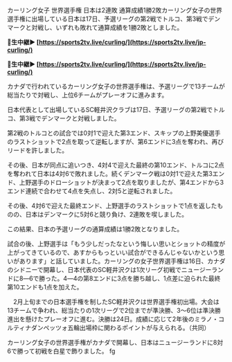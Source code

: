 カーリング女子 世界選手権 日本は2連敗 通算成績1勝2敗カーリング女子の世界選手権に出場している日本は17日、予選リーグの第2戦でトルコ、第3戦でデンマークと対戦し、いずれも敗れて通算成績を1勝2敗としました。

<strong>🔴生中継▶ [https://sports2tv.live/curling/](https://sports2tv.live/jp-curling/)</strong>

<strong>🔴生中継▶ [https://sports2tv.live/curling/](https://sports2tv.live/jp-curling/)</strong>

カナダで行われているカーリング女子の世界選手権は、予選リーグで13チームが総当たりで対戦し、上位6チームがプレーオフに進みます。

日本代表として出場しているSC軽井沢クラブは17日、予選リーグの第2戦でトルコ、第3戦でデンマークと対戦しました。

第2戦のトルコとの試合では0対1で迎えた第3エンド、スキップの上野美優選手のラストショットで2点を取って逆転しますが、第6エンドに3点を奪われ、再びリードを許しました。

その後、日本が同点に追いつき、4対4で迎えた最終の第10エンド、トルコに2点を奪われて日本は4対6で敗れました。続くデンマーク戦は0対1で迎えた第3エンド、上野選手のドローショットが決まって2点を取りましたが、第4エンドから3エンド連続で合わせて4点を失点し、2対5と逆転されました。

その後、4対6で迎えた最終エンド、上野選手のラストショットで1点を返したものの、日本はデンマークに5対6と競り負け、2連敗を喫しました。

この結果、日本の予選リーグの通算成績は1勝2敗となりました。

試合の後、上野選手は「もう少しだったなという悔しい思いとショットの精度が上がってきているので、あすからもっといい試合ができるんじゃないかという思いがあります」と話していました。カーリングの女子世界選手権は16日、カナダのシドニーで開幕し、日本代表のSC軽井沢クは1次リーグ初戦でニュージーランドに8―6で勝った。4―4の第8エンドに3点を勝ち越し、1点差に迫られた最終第10エンドも1点を加えた。

　2月上旬までの日本選手権を制したSC軽井沢クは世界選手権初出場。大会は13チームで争われ、総当たりの1次リーグで2位までが準決勝、3～6位は準決勝進出を懸けたプレーオフに進む。決勝は24日。成績に応じて2年後のミラノ・コルティナダンペッツォ五輪出場枠に関わるポイントが与えられる。（共同）

カーリング女子の世界選手権がカナダで開幕し、日本はニュージーランドに8対6で勝って初戦を白星で飾りました。
 fg
